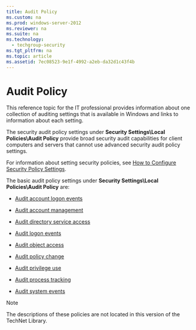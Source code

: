 ```yaml
---
title: Audit Policy
ms.custom: na
ms.prod: windows-server-2012
ms.reviewer: na
ms.suite: na
ms.technology: 
  - techgroup-security
ms.tgt_pltfrm: na
ms.topic: article
ms.assetid: 7ec08523-9e1f-4992-a2eb-da32d1c43f4b
---
```

# Audit Policy
This reference topic for the IT professional provides information about one collection of auditing settings that is available in Windows and links to information about each setting.  
  
The security audit policy settings under **Security Settings\\Local Policies\\Audit Policy** provide broad security audit capabilities for client computers and servers that cannot use advanced security audit policy settings.  
  
For information about setting security policies, see [How to Configure Security Policy Settings](../Topic/How-to-Configure-Security-Policy-Settings.md).  
  
The basic audit policy settings under **Security Settings\\Local Policies\\Audit Policy** are:  
  
-   [Audit account logon events](http://technet.microsoft.com/library/cc787176(v=ws.10).aspx)  
  
-   [Audit account management](http://technet.microsoft.com/library/cc737542(v=ws.10).aspx)  
  
-   [Audit directory service access](http://technet.microsoft.com/library/cc728087(v=ws.10).aspx)  
  
-   [Audit logon events](http://technet.microsoft.com/library/cc787567(v=ws.10).aspx)  
  
-   [Audit object access](http://technet.microsoft.com/library/cc776774(v=ws.10).aspx)  
  
-   [Audit policy change](http://technet.microsoft.com/library/cc781549(v=ws.10).aspx)  
  
-   [Audit privilege use](http://technet.microsoft.com/library/cc784501(v=ws.10).aspx)  
  
-   [Audit process tracking](http://technet.microsoft.com/library/cc775520(v=ws.10).aspx)  
  
-   [Audit system events](http://technet.microsoft.com/library/cc782518(v=ws.10).aspx)  
  
> [!NOTE]  
> The descriptions of these policies are not located in this version of the TechNet Library.  
  
